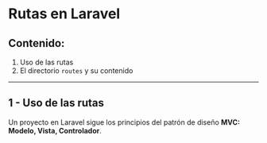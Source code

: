 # Rutas en Laravel

## Contenido:

1. Uso de las rutas
1. El directorio `routes` y su contenido

---

## 1 - Uso de las rutas

Un proyecto en Laravel sigue los principios del patrón de diseño **MVC: Modelo, Vista, Controlador**.
